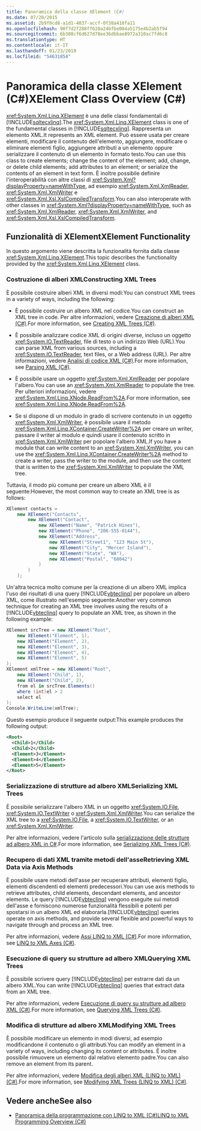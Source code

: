 ```yaml
---
title: Panoramica della classe XElement (C#)
ms.date: 07/20/2015
ms.assetid: 2b9f0cd8-a1d1-4037-accf-0f38a410fa11
ms.openlocfilehash: 90f7d2f288ff628a24bfbe084a5175e4b2ab5f94
ms.sourcegitcommit: 6b308cf6d627d78ee36dbbae8972a310ac7fd6c8
ms.translationtype: HT
ms.contentlocale: it-IT
ms.lasthandoff: 01/23/2019
ms.locfileid: "54631854"
---
```

# <a name="xelement-class-overview-c"></a><span data-ttu-id="02505-102">Panoramica della classe XElement (C#)</span><span class="sxs-lookup"><span data-stu-id="02505-102">XElement Class Overview (C#)</span></span>
<span data-ttu-id="02505-103"><xref:System.Xml.Linq.XElement> è una delle classi fondamentali di [!INCLUDE[sqltecxlinq](~/includes/sqltecxlinq-md.md)].</span><span class="sxs-lookup"><span data-stu-id="02505-103">The <xref:System.Xml.Linq.XElement> class is one of the fundamental classes in [!INCLUDE[sqltecxlinq](~/includes/sqltecxlinq-md.md)].</span></span> <span data-ttu-id="02505-104">Rappresenta un elemento XML.</span><span class="sxs-lookup"><span data-stu-id="02505-104">It represents an XML element.</span></span> <span data-ttu-id="02505-105">Può essere usata per creare elementi, modificare il contenuto dell'elemento, aggiungere, modificare o eliminare elementi figlio, aggiungere attributi a un elemento oppure serializzare il contenuto di un elemento in formato testo.</span><span class="sxs-lookup"><span data-stu-id="02505-105">You can use this class to create elements; change the content of the element; add, change, or delete child elements; add attributes to an element; or serialize the contents of an element in text form.</span></span> <span data-ttu-id="02505-106">È inoltre possibile definire l'interoperabilità con altre classi di <xref:System.Xml?displayProperty=nameWithType>, ad esempio <xref:System.Xml.XmlReader>, <xref:System.Xml.XmlWriter> e <xref:System.Xml.Xsl.XslCompiledTransform>.</span><span class="sxs-lookup"><span data-stu-id="02505-106">You can also interoperate with other classes in <xref:System.Xml?displayProperty=nameWithType>, such as <xref:System.Xml.XmlReader>, <xref:System.Xml.XmlWriter>, and <xref:System.Xml.Xsl.XslCompiledTransform>.</span></span>  
  
## <a name="xelement-functionality"></a><span data-ttu-id="02505-107">Funzionalità di XElement</span><span class="sxs-lookup"><span data-stu-id="02505-107">XElement Functionality</span></span>  
 <span data-ttu-id="02505-108">In questo argomento viene descritta la funzionalità fornita dalla classe <xref:System.Xml.Linq.XElement>.</span><span class="sxs-lookup"><span data-stu-id="02505-108">This topic describes the functionality provided by the <xref:System.Xml.Linq.XElement> class.</span></span>  
  
### <a name="constructing-xml-trees"></a><span data-ttu-id="02505-109">Costruzione di alberi XML</span><span class="sxs-lookup"><span data-stu-id="02505-109">Constructing XML Trees</span></span>  
 <span data-ttu-id="02505-110">È possibile costruire alberi XML in diversi modi:</span><span class="sxs-lookup"><span data-stu-id="02505-110">You can construct XML trees in a variety of ways, including the following:</span></span>  
  
-   <span data-ttu-id="02505-111">È possibile costruire un albero XML nel codice.</span><span class="sxs-lookup"><span data-stu-id="02505-111">You can construct an XML tree in code.</span></span> <span data-ttu-id="02505-112">Per altre informazioni, vedere [Creazione di alberi XML (C#)](../../../../csharp/programming-guide/concepts/linq/creating-xml-trees.md).</span><span class="sxs-lookup"><span data-stu-id="02505-112">For more information, see [Creating XML Trees (C#)](../../../../csharp/programming-guide/concepts/linq/creating-xml-trees.md).</span></span>  
  
-   <span data-ttu-id="02505-113">È possibile analizzare codice XML di origini diverse, incluso un oggetto <xref:System.IO.TextReader>, file di testo o un indirizzo Web (URL).</span><span class="sxs-lookup"><span data-stu-id="02505-113">You can parse XML from various sources, including a <xref:System.IO.TextReader>, text files, or a Web address (URL).</span></span> <span data-ttu-id="02505-114">Per altre informazioni, vedere [Analisi di codice XML (C#)](../../../../csharp/programming-guide/concepts/linq/parsing-xml.md).</span><span class="sxs-lookup"><span data-stu-id="02505-114">For more information, see [Parsing XML (C#)](../../../../csharp/programming-guide/concepts/linq/parsing-xml.md).</span></span>  
  
-   <span data-ttu-id="02505-115">È possibile usare un oggetto <xref:System.Xml.XmlReader> per popolare l'albero.</span><span class="sxs-lookup"><span data-stu-id="02505-115">You can use an <xref:System.Xml.XmlReader> to populate the tree.</span></span> <span data-ttu-id="02505-116">Per ulteriori informazioni, vedere <xref:System.Xml.Linq.XNode.ReadFrom%2A>.</span><span class="sxs-lookup"><span data-stu-id="02505-116">For more information, see <xref:System.Xml.Linq.XNode.ReadFrom%2A>.</span></span>  
  
-   <span data-ttu-id="02505-117">Se si dispone di un modulo in grado di scrivere contenuto in un oggetto <xref:System.Xml.XmlWriter>, è possibile usare il metodo <xref:System.Xml.Linq.XContainer.CreateWriter%2A> per creare un writer, passare il writer al modulo e quindi usare il contenuto scritto in <xref:System.Xml.XmlWriter> per popolare l'albero XML.</span><span class="sxs-lookup"><span data-stu-id="02505-117">If you have a module that can write content to an <xref:System.Xml.XmlWriter>, you can use the <xref:System.Xml.Linq.XContainer.CreateWriter%2A> method to create a writer, pass the writer to the module, and then use the content that is written to the <xref:System.Xml.XmlWriter> to populate the XML tree.</span></span>  
  
 <span data-ttu-id="02505-118">Tuttavia, il modo più comune per creare un albero XML è il seguente:</span><span class="sxs-lookup"><span data-stu-id="02505-118">However, the most common way to create an XML tree is as follows:</span></span>  
  
```csharp  
XElement contacts =  
    new XElement("Contacts",  
        new XElement("Contact",  
            new XElement("Name", "Patrick Hines"),   
            new XElement("Phone", "206-555-0144"),  
            new XElement("Address",  
                new XElement("Street1", "123 Main St"),  
                new XElement("City", "Mercer Island"),  
                new XElement("State", "WA"),  
                new XElement("Postal", "68042")  
            )  
        )  
    );  
```  
  
 <span data-ttu-id="02505-119">Un'altra tecnica molto comune per la creazione di un albero XML implica l'uso dei risultati di una query [!INCLUDE[vbteclinq](~/includes/vbteclinq-md.md)] per popolare un albero XML, come illustrato nell'esempio seguente:</span><span class="sxs-lookup"><span data-stu-id="02505-119">Another very common technique for creating an XML tree involves using the results of a [!INCLUDE[vbteclinq](~/includes/vbteclinq-md.md)] query to populate an XML tree, as shown in the following example:</span></span>  
  
```csharp  
XElement srcTree = new XElement("Root",  
    new XElement("Element", 1),  
    new XElement("Element", 2),  
    new XElement("Element", 3),  
    new XElement("Element", 4),  
    new XElement("Element", 5)  
);  
XElement xmlTree = new XElement("Root",  
    new XElement("Child", 1),  
    new XElement("Child", 2),  
    from el in srcTree.Elements()  
    where (int)el > 2  
    select el  
);  
Console.WriteLine(xmlTree);  
```  
  
 <span data-ttu-id="02505-120">Questo esempio produce il seguente output:</span><span class="sxs-lookup"><span data-stu-id="02505-120">This example produces the following output:</span></span>  
  
```xml  
<Root>  
  <Child>1</Child>  
  <Child>2</Child>  
  <Element>3</Element>  
  <Element>4</Element>  
  <Element>5</Element>  
</Root>  
```  
  
### <a name="serializing-xml-trees"></a><span data-ttu-id="02505-121">Serializzazione di strutture ad albero XML</span><span class="sxs-lookup"><span data-stu-id="02505-121">Serializing XML Trees</span></span>  
 <span data-ttu-id="02505-122">È possibile serializzare l'albero XML in un oggetto <xref:System.IO.File>, <xref:System.IO.TextWriter> o <xref:System.Xml.XmlWriter>.</span><span class="sxs-lookup"><span data-stu-id="02505-122">You can serialize the XML tree to a <xref:System.IO.File>, a <xref:System.IO.TextWriter>, or an <xref:System.Xml.XmlWriter>.</span></span>  
  
 <span data-ttu-id="02505-123">Per altre informazioni, vedere l'articolo sulla [serializzazione delle strutture ad albero XML in C#](../../../../csharp/programming-guide/concepts/linq/serializing-xml-trees.md).</span><span class="sxs-lookup"><span data-stu-id="02505-123">For more information, see [Serializing XML Trees (C#)](../../../../csharp/programming-guide/concepts/linq/serializing-xml-trees.md).</span></span>  
  
### <a name="retrieving-xml-data-via-axis-methods"></a><span data-ttu-id="02505-124">Recupero di dati XML tramite metodi dell'asse</span><span class="sxs-lookup"><span data-stu-id="02505-124">Retrieving XML Data via Axis Methods</span></span>  
 <span data-ttu-id="02505-125">È possibile usare metodi dell'asse per recuperare attributi, elementi figlio, elementi discendenti ed elementi predecessori.</span><span class="sxs-lookup"><span data-stu-id="02505-125">You can use axis methods to retrieve attributes, child elements, descendant elements, and ancestor elements.</span></span> <span data-ttu-id="02505-126">Le query [!INCLUDE[vbteclinq](~/includes/vbteclinq-md.md)] vengono eseguite sui metodi dell'asse e forniscono numerose funzionalità flessibili e potenti per spostarsi in un albero XML ed elaborarla.</span><span class="sxs-lookup"><span data-stu-id="02505-126">[!INCLUDE[vbteclinq](~/includes/vbteclinq-md.md)] queries operate on axis methods, and provide several flexible and powerful ways to navigate through and process an XML tree.</span></span>  
  
 <span data-ttu-id="02505-127">Per altre informazioni, vedere [Assi LINQ to XML (C#)](../../../../csharp/programming-guide/concepts/linq/linq-to-xml-axes.md).</span><span class="sxs-lookup"><span data-stu-id="02505-127">For more information, see [LINQ to XML Axes (C#)](../../../../csharp/programming-guide/concepts/linq/linq-to-xml-axes.md).</span></span>  
  
### <a name="querying-xml-trees"></a><span data-ttu-id="02505-128">Esecuzione di query su strutture ad albero XML</span><span class="sxs-lookup"><span data-stu-id="02505-128">Querying XML Trees</span></span>  
 <span data-ttu-id="02505-129">È possibile scrivere query [!INCLUDE[vbteclinq](~/includes/vbteclinq-md.md)] per estrarre dati da un albero XML.</span><span class="sxs-lookup"><span data-stu-id="02505-129">You can write [!INCLUDE[vbteclinq](~/includes/vbteclinq-md.md)] queries that extract data from an XML tree.</span></span>  
  
 <span data-ttu-id="02505-130">Per altre informazioni, vedere [Esecuzione di query su strutture ad albero XML (C#)](../../../../csharp/programming-guide/concepts/linq/querying-xml-trees.md).</span><span class="sxs-lookup"><span data-stu-id="02505-130">For more information, see [Querying XML Trees (C#)](../../../../csharp/programming-guide/concepts/linq/querying-xml-trees.md).</span></span>  
  
### <a name="modifying-xml-trees"></a><span data-ttu-id="02505-131">Modifica di strutture ad albero XML</span><span class="sxs-lookup"><span data-stu-id="02505-131">Modifying XML Trees</span></span>  
 <span data-ttu-id="02505-132">È possibile modificare un elemento in modi diversi, ad esempio modificandone il contenuto o gli attributi.</span><span class="sxs-lookup"><span data-stu-id="02505-132">You can modify an element in a variety of ways, including changing its content or attributes.</span></span> <span data-ttu-id="02505-133">È inoltre possibile rimuovere un elemento dal relativo elemento padre.</span><span class="sxs-lookup"><span data-stu-id="02505-133">You can also remove an element from its parent.</span></span>  
  
 <span data-ttu-id="02505-134">Per altre informazioni, vedere [Modifica degli alberi XML (LINQ to XML) (C#)](../../../../csharp/programming-guide/concepts/linq/modifying-xml-trees-linq-to-xml.md).</span><span class="sxs-lookup"><span data-stu-id="02505-134">For more information, see [Modifying XML Trees (LINQ to XML) (C#)](../../../../csharp/programming-guide/concepts/linq/modifying-xml-trees-linq-to-xml.md).</span></span>  
  
## <a name="see-also"></a><span data-ttu-id="02505-135">Vedere anche</span><span class="sxs-lookup"><span data-stu-id="02505-135">See also</span></span>

- [<span data-ttu-id="02505-136">Panoramica della programmazione con LINQ to XML (C#)</span><span class="sxs-lookup"><span data-stu-id="02505-136">LINQ to XML Programming Overview (C#)</span></span>](../../../../csharp/programming-guide/concepts/linq/linq-to-xml-programming-overview.md)
